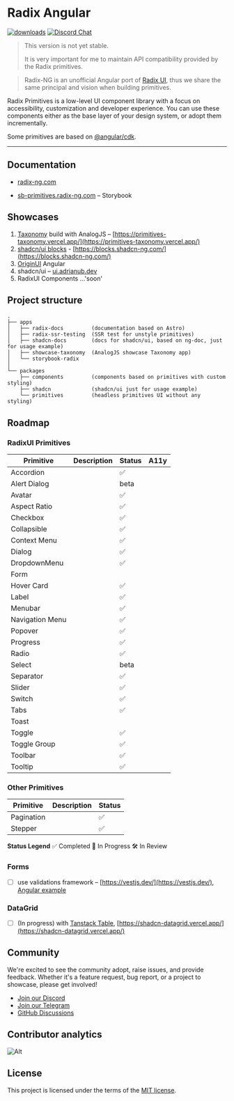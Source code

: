 # Radix Angular

[![downloads](https://img.shields.io/npm/dm/@radix-ng/primitives.svg?style=flat-round)](https://www.npmjs.com/package/@radix-ng/primitives)
[![Discord Chat](https://img.shields.io/discord/1231525968586346567.svg?color=5865F2&logo=discord&logoColor=FFFFFF)](https://discord.gg/NaJb2XRWX9)

> This version is not yet stable.
>
> It is very important for me to maintain API compatibility provided by the Radix primitives.

> Radix-NG is an unofficial Angular port of [Radix UI](https://www.radix-ui.com/), thus we share the same principal and vision when building primitives.

Radix Primitives is a low-level UI component library with a focus on accessibility, customization and developer experience.
You can use these components either as the base layer of your design system, or adopt them incrementally.

Some primitives are based on [@angular/cdk](https://material.angular.io/cdk/categories).

---

## Documentation

- [radix-ng.com](https://radix-ng.com)

- [sb-primitives.radix-ng.com](https://sb-primitives.radix-ng.com/) – Storybook

## Showcases

1. [Taxonomy](https://github.com/shadcn-ui/taxonomy) build with AnalogJS – [https://primitives-taxonomy.vercel.app/](https://primitives-taxonomy.vercel.app/)
2. [shadcn/ui blocks](https://ui.shadcn.com/blocks) - [https://blocks.shadcn-ng.com/](https://blocks.shadcn-ng.com/)
3. [OriginUI](https://origin-ng.com/) Angular
4. shadcn/ui – [ui.adrianub.dev](https://ui.adrianub.dev/)
5. RadixUI Components ...'soon'

## Project structure

```angular2html
.
├── apps
│   ├── radix-docs         (documentation based on Astro)
│   ├── radix-ssr-testing  (SSR test for unstyle primitives)
│   ├── shadcn-docs        (docs for shadcn/ui, based on ng-doc, just for usage example)
│   ├── showcase-taxonomy  (AnalogJS showcase Taxonomy app)
│   └── storybook-radix
│
└── packages
    ├── components         (components based on primitives with custom styling)
    ├── shadcn             (shadcn/ui just for usage example)
    └── primitives         (headless primitives UI without any styling)
```

## Roadmap

### RadixUI Primitives

| Primitive       | Description | Status | A11y |
| --------------- | ----------- | ------ | ---- |
| Accordion       |             | ✅     |      |
| Alert Dialog    |             | beta   |      |
| Avatar          |             | ✅     |      |
| Aspect Ratio    |             | ✅     |      |
| Checkbox        |             | ✅     |      |
| Collapsible     |             | ✅     |      |
| Context Menu    |             | ✅     |      |
| Dialog          |             | ✅     |      |
| DropdownMenu    |             | ✅     |      |
| Form            |             |        |      |
| Hover Card      |             | ✅     |      |
| Label           |             | ✅     |      |
| Menubar         |             | ✅     |      |
| Navigation Menu |             | ✅     |      |
| Popover         |             | ✅     |      |
| Progress        |             | ✅     |      |
| Radio           |             | ✅     |      |
| Select          |             | beta   |      |
| Separator       |             | ✅     |      |
| Slider          |             | ✅     |      |
| Switch          |             | ✅     |      |
| Tabs            |             | ✅     |      |
| Toast           |             |        |      |
| Toggle          |             | ✅     |      |
| Toggle Group    |             | ✅     |      |
| Toolbar         |             | ✅     |      |
| Tooltip         |             | ✅     |      |

### Other Primitives

| Primitive  | Description | Status |
| ---------- | ----------- | ------ |
| Pagination |             | ✅     |
| Stepper    |             | ✅     |

**Status Legend**
✅ Completed
🚀 In Progress
🛠 In Review

### Forms

- [ ] use validations framework – [https://vestjs.dev/](https://vestjs.dev/), [Angular example](https://github.com/simplifiedcourses/ngx-vest-forms)

### DataGrid

- [ ] (In progress) with [Tanstack Table](https://tanstack.com/table/latest), [https://shadcn-datagrid.vercel.app/](https://shadcn-datagrid.vercel.app/)

## Community

We're excited to see the community adopt, raise issues, and provide feedback.
Whether it's a feature request, bug report, or a project to showcase, please get involved!

- [Join our Discord](https://discord.gg/NaJb2XRWX9)
- [Join our Telegram](https://t.me/radixng)
- [GitHub Discussions](https://github.com/radix-ng/primitives/discussions)

## Contributor analytics

![Alt](https://repobeats.axiom.co/api/embed/7c1e0b2754a8973c9cfd458060d168e9dd7b5b8e.svg 'Repobeats analytics image')

## License

This project is licensed under the terms of the [MIT license](/LICENSE).
